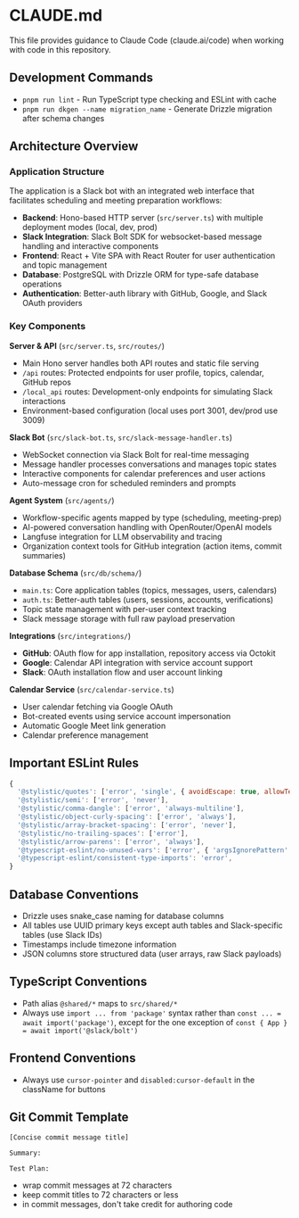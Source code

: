 # CLAUDE.md

This file provides guidance to Claude Code (claude.ai/code) when working with code in this repository.

## Development Commands

- `pnpm run lint` - Run TypeScript type checking and ESLint with cache
- `pnpm run dkgen --name migration_name` - Generate Drizzle migration after schema changes

## Architecture Overview

### Application Structure

The application is a Slack bot with an integrated web interface that facilitates scheduling and meeting preparation workflows:

- **Backend**: Hono-based HTTP server (`src/server.ts`) with multiple deployment modes (local, dev, prod)
- **Slack Integration**: Slack Bolt SDK for websocket-based message handling and interactive components
- **Frontend**: React + Vite SPA with React Router for user authentication and topic management
- **Database**: PostgreSQL with Drizzle ORM for type-safe database operations
- **Authentication**: Better-auth library with GitHub, Google, and Slack OAuth providers

### Key Components

**Server & API** (`src/server.ts`, `src/routes/`)
- Main Hono server handles both API routes and static file serving
- `/api` routes: Protected endpoints for user profile, topics, calendar, GitHub repos
- `/local_api` routes: Development-only endpoints for simulating Slack interactions
- Environment-based configuration (local uses port 3001, dev/prod use 3009)

**Slack Bot** (`src/slack-bot.ts`, `src/slack-message-handler.ts`)
- WebSocket connection via Slack Bolt for real-time messaging
- Message handler processes conversations and manages topic states
- Interactive components for calendar preferences and user actions
- Auto-message cron for scheduled reminders and prompts

**Agent System** (`src/agents/`)
- Workflow-specific agents mapped by type (scheduling, meeting-prep)
- AI-powered conversation handling with OpenRouter/OpenAI models
- Langfuse integration for LLM observability and tracing
- Organization context tools for GitHub integration (action items, commit summaries)

**Database Schema** (`src/db/schema/`)
- `main.ts`: Core application tables (topics, messages, users, calendars)
- `auth.ts`: Better-auth tables (users, sessions, accounts, verifications)
- Topic state management with per-user context tracking
- Slack message storage with full raw payload preservation

**Integrations** (`src/integrations/`)
- **GitHub**: OAuth flow for app installation, repository access via Octokit
- **Google**: Calendar API integration with service account support
- **Slack**: OAuth installation flow and user account linking

**Calendar Service** (`src/calendar-service.ts`)
- User calendar fetching via Google OAuth
- Bot-created events using service account impersonation
- Automatic Google Meet link generation
- Calendar preference management

## Important ESLint Rules

```javascript
{
  '@stylistic/quotes': ['error', 'single', { avoidEscape: true, allowTemplateLiterals: 'avoidEscape' }],
  '@stylistic/semi': ['error', 'never'],
  '@stylistic/comma-dangle': ['error', 'always-multiline'],
  '@stylistic/object-curly-spacing': ['error', 'always'],
  '@stylistic/array-bracket-spacing': ['error', 'never'],
  '@stylistic/no-trailing-spaces': ['error'],
  '@stylistic/arrow-parens': ['error', 'always'],
  '@typescript-eslint/no-unused-vars': ['error', { 'argsIgnorePattern': '^_', 'varsIgnorePattern': '^_' }],
  '@typescript-eslint/consistent-type-imports': 'error',
}
```

## Database Conventions

- Drizzle uses snake_case naming for database columns
- All tables use UUID primary keys except auth tables and Slack-specific tables (use Slack IDs)
- Timestamps include timezone information
- JSON columns store structured data (user arrays, raw Slack payloads)

## TypeScript Conventions

- Path alias `@shared/*` maps to `src/shared/*`
- Always use `import ... from 'package'` syntax rather than `const ... = await import('package')`, except for the one exception of `const { App } = await import('@slack/bolt')`

## Frontend Conventions

- Always use `cursor-pointer` and `disabled:cursor-default` in the className for buttons

## Git Commit Template

```
[Concise commit message title]

Summary:

Test Plan:

```
- wrap commit messages at 72 characters
- keep commit titles to 72 characters or less
- in commit messages, don't take credit for authoring code